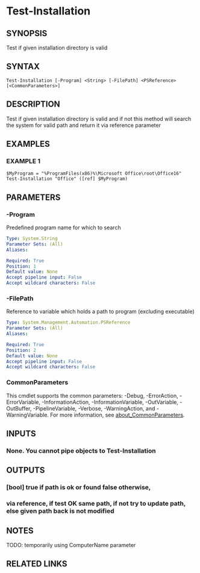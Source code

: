 ﻿---
external help file: Project.Windows.ProgramInfo-help.xml
Module Name: Project.Windows.ProgramInfo
online version: https://github.com/metablaster/WindowsFirewallRuleset/blob/develop/Modules/Project.Windows.ProgramInfo/Help/en-US/Test-Installation.md
schema: 2.0.0
---

# Test-Installation

## SYNOPSIS

Test if given installation directory is valid

## SYNTAX

```none
Test-Installation [-Program] <String> [-FilePath] <PSReference> [<CommonParameters>]
```

## DESCRIPTION

Test if given installation directory is valid and if not this method will search the
system for valid path and return it via reference parameter

## EXAMPLES

### EXAMPLE 1

```
$MyProgram = "%ProgramFiles(x86)%\Microsoft Office\root\Office16"
Test-Installation "Office" ([ref] $MyProgram)
```

## PARAMETERS

### -Program

Predefined program name for which to search

```yaml
Type: System.String
Parameter Sets: (All)
Aliases:

Required: True
Position: 1
Default value: None
Accept pipeline input: False
Accept wildcard characters: False
```

### -FilePath

Reference to variable which holds a path to program (excluding executable)

```yaml
Type: System.Management.Automation.PSReference
Parameter Sets: (All)
Aliases:

Required: True
Position: 2
Default value: None
Accept pipeline input: False
Accept wildcard characters: False
```

### CommonParameters

This cmdlet supports the common parameters: -Debug, -ErrorAction, -ErrorVariable, -InformationAction, -InformationVariable, -OutVariable, -OutBuffer, -PipelineVariable, -Verbose, -WarningAction, and -WarningVariable. For more information, see [about_CommonParameters](http://go.microsoft.com/fwlink/?LinkID=113216).

## INPUTS

### None. You cannot pipe objects to Test-Installation

## OUTPUTS

### [bool] true if path is ok or found false otherwise,

### via reference, if test OK same path, if not try to update path, else given path back is not modified

## NOTES

TODO: temporarily using ComputerName parameter

## RELATED LINKS

